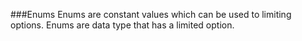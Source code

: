 ###Enums 
Enums are constant values which can be used to limiting options.
Enums are data type that has a limited option.
